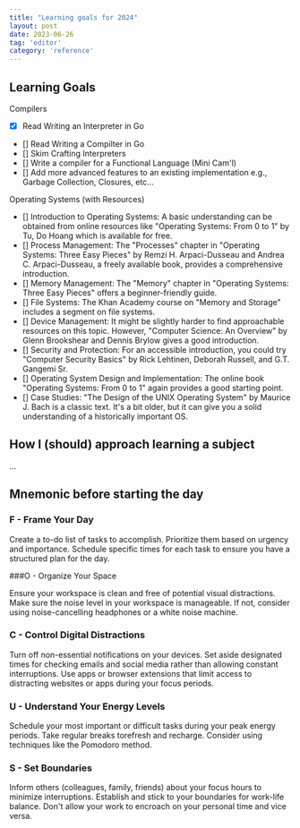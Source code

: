 ```yaml
---
title: "Learning goals for 2024"
layout: post
date: 2023-06-26
tag: 'editor'
category: 'reference'
---
```


## Learning Goals

Compilers
- [X] Read Writing an Interpreter in Go
- [] Read Writing a Compilter in Go
- [] Skim Crafting Interpreters
- [] Write a compiler for a Functional Language (Mini Cam'l)
- [] Add more advanced features to an existing implementation
e.g., Garbage Collection, Closures, etc...

Operating Systems (with Resources)
- [] Introduction to Operating Systems: A basic understanding can be obtained from online resources like "Operating Systems: From 0 to 1" by Tu, Do Hoang which is available for free.
- [] Process Management: The "Processes" chapter in "Operating Systems: Three Easy Pieces" by Remzi H. Arpaci-Dusseau and Andrea C. Arpaci-Dusseau, a freely available book, provides a comprehensive introduction.
- [] Memory Management: The "Memory" chapter in "Operating Systems: Three Easy Pieces" offers a beginner-friendly guide.
- [] File Systems: The Khan Academy course on "Memory and Storage" includes a segment on file systems.
- [] Device Management: It might be slightly harder to find approachable resources on this topic. However, "Computer Science: An Overview" by Glenn Brookshear and Dennis Brylow gives a good introduction.
- [] Security and Protection: For an accessible introduction, you could try "Computer Security Basics" by Rick Lehtinen, Deborah Russell, and G.T. Gangemi Sr.
- [] Operating System Design and Implementation: The online book "Operating Systems: From 0 to 1" again provides a good starting point.
- [] Case Studies: "The Design of the UNIX Operating System" by Maurice J. Bach is a classic text. It's a bit older, but it can give you a solid understanding of a historically important OS.

## How I (should) approach learning a subject
...

## Mnemonic before starting the day

### F - Frame Your Day
Create a to-do list of tasks to accomplish. Prioritize them based on urgency and importance.
Schedule specific times for each task to ensure you have a structured plan for the day.

###O - Organize Your Space

Ensure your workspace is clean and free of potential visual distractions.
Make sure the noise level in your workspace is manageable. If not, consider using noise-cancelling headphones or a white noise machine.

### C - Control Digital Distractions

Turn off non-essential notifications on your devices.
Set aside designated times for checking emails and social media rather than allowing constant interruptions.
Use apps or browser extensions that limit access to distracting websites or apps during your focus periods.

### U - Understand Your Energy Levels

Schedule your most important or difficult tasks during your peak energy periods.
Take regular breaks torefresh and recharge. Consider using techniques like the Pomodoro method.

### S - Set Boundaries
Inform others (colleagues, family, friends) about your focus hours to minimize interruptions.
Establish and stick to your boundaries for work-life balance. Don't allow your work to encroach on your personal time and vice versa.
